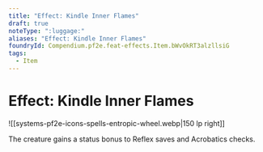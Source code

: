 ```yaml
---
title: "Effect: Kindle Inner Flames"
draft: true
noteType: ":luggage:"
aliases: "Effect: Kindle Inner Flames"
foundryId: Compendium.pf2e.feat-effects.Item.bWvOkRT3alzllsiG
tags:
  - Item
---
```


# Effect: Kindle Inner Flames
![[systems-pf2e-icons-spells-entropic-wheel.webp|150 lp right]]

The creature gains a status bonus to Reflex saves and Acrobatics checks.
